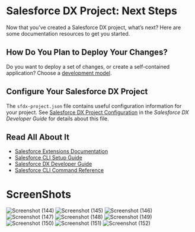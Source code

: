 # Salesforce DX Project: Next Steps

Now that you’ve created a Salesforce DX project, what’s next? Here are some documentation resources to get you started.

## How Do You Plan to Deploy Your Changes?

Do you want to deploy a set of changes, or create a self-contained application? Choose a [development model](https://developer.salesforce.com/tools/vscode/en/user-guide/development-models).

## Configure Your Salesforce DX Project

The `sfdx-project.json` file contains useful configuration information for your project. See [Salesforce DX Project Configuration](https://developer.salesforce.com/docs/atlas.en-us.sfdx_dev.meta/sfdx_dev/sfdx_dev_ws_config.htm) in the _Salesforce DX Developer Guide_ for details about this file.

## Read All About It

- [Salesforce Extensions Documentation](https://developer.salesforce.com/tools/vscode/)
- [Salesforce CLI Setup Guide](https://developer.salesforce.com/docs/atlas.en-us.sfdx_setup.meta/sfdx_setup/sfdx_setup_intro.htm)
- [Salesforce DX Developer Guide](https://developer.salesforce.com/docs/atlas.en-us.sfdx_dev.meta/sfdx_dev/sfdx_dev_intro.htm)
- [Salesforce CLI Command Reference](https://developer.salesforce.com/docs/atlas.en-us.sfdx_cli_reference.meta/sfdx_cli_reference/cli_reference.htm)

# ScreenShots

![Screenshot (144)](https://user-images.githubusercontent.com/68783530/223078914-dede5744-6f0c-4a19-a957-7dc60f5bb422.png)
![Screenshot (145)](https://user-images.githubusercontent.com/68783530/223078956-dea27271-8c59-46e2-9e54-b488c98d1310.png)
![Screenshot (146)](https://user-images.githubusercontent.com/68783530/223078988-5a4c6061-e7e0-44f5-b944-e9d28b8bb60d.png)
![Screenshot (147)](https://user-images.githubusercontent.com/68783530/223079025-6dd68b83-2e7a-4fa3-88e4-3c306333887d.png)
![Screenshot (148)](https://user-images.githubusercontent.com/68783530/223079047-8c43dca0-f451-474c-89af-3b50342756c2.png)
![Screenshot (149)](https://user-images.githubusercontent.com/68783530/223079072-8ae155a5-6900-439a-89d6-7a69c296c2c3.png)
![Screenshot (150)](https://user-images.githubusercontent.com/68783530/223079092-e4ed49d4-22bc-4646-a920-39469f25cbf3.png)
![Screenshot (151)](https://user-images.githubusercontent.com/68783530/223079115-6f064bd2-87a6-452f-b38d-e623891e530e.png)
![Screenshot (152)](https://user-images.githubusercontent.com/68783530/223079134-eb1c10f1-5901-4431-85ce-4127ef28774c.png)
